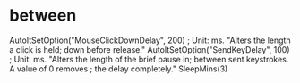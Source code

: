 # between
AutoItSetOption("MouseClickDownDelay", 200)  ; Unit: ms. "Alters the length a click is held; down before release." AutoItSetOption("SendKeyDelay", 100)  ; Unit: ms.  "Alters the length of the brief pause in;            between sent keystrokes. A value of 0 removes  ;            the delay completely." SleepMins(3)
